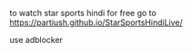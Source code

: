 to watch star sports hindi for free go to https://partiush.github.io/StarSportsHindiLive/ 

use adblocker
